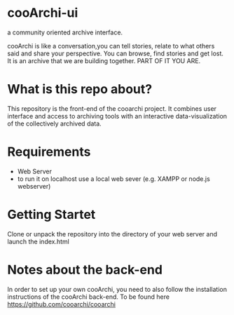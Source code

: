 # cooArchi-ui

a community oriented archive interface.

cooArchi is like a conversation,you can tell stories, relate to what others said and share your perspective. You can browse, find stories and get lost. It is an archive that we are building together. PART OF IT YOU ARE.

# What is this repo about?

This repository is the front-end of the cooarchi project. It combines user interface and access to archiving tools with an interactive data-visualization of the collectively archived data.

# Requirements

- Web Server 
- to run it on localhost use a local web sever (e.g. XAMPP or node.js webserver)

# Getting Startet 

Clone or unpack the repository into the directory of your web server and launch the index.html

# Notes about the back-end 

In order to set up your own cooArchi, you need to also follow the installation instructions of the cooArchi back-end.
To be found here https://github.com/cooarchi/cooarchi


